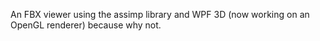 An FBX viewer using the assimp library and WPF 3D (now working on an OpenGL renderer) because why not.
